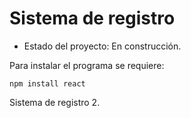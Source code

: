 <h1> Sistema de registro </h1>

- Estado del proyecto: En construcción.

Para instalar el programa se requiere:

```npm install react```

Sistema de registro 2.

